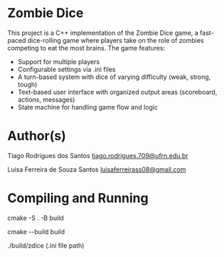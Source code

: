 # Zombie Dice

This project is a C++ implementation of the Zombie Dice game, a fast-paced dice-rolling game where players take on the role of zombies competing to eat the most brains. The game features:

- Support for multiple players
- Configurable settings via .ini files
- A turn-based system with dice of varying difficulty (weak, strong, tough)
- Text-based user interface with organized output areas (scoreboard, actions, messages)
- State machine for handling game flow and logic
  
# Author(s)

Tiago Rodrigues dos Santos
tiago.rodrigues.709@ufrn.edu.br 

Luisa Ferreira de Souza Santos
luisaferreirass08@gmail.com

# Compiling and Running

cmake -S . -B build

cmake --build build

./build/zdice (.ini file path)
